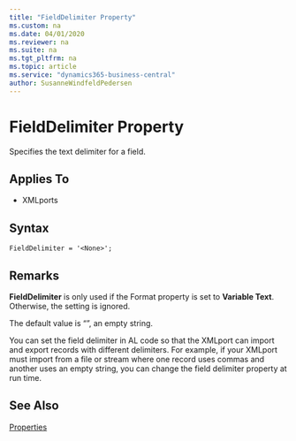 ```yaml
---
title: "FieldDelimiter Property"
ms.custom: na
ms.date: 04/01/2020
ms.reviewer: na
ms.suite: na
ms.tgt_pltfrm: na
ms.topic: article
ms.service: "dynamics365-business-central"
author: SusanneWindfeldPedersen
---
```


# FieldDelimiter Property
Specifies the text delimiter for a field.  
  
## Applies To  
  
- XMLports  

## Syntax

```
FieldDelimiter = '<None>';
```
  
## Remarks  

**FieldDelimiter** is only used if the Format property is set to **Variable Text**. Otherwise, the setting is ignored.

The default value is “”, an empty string.    
  
You can set the field delimiter in AL code so that the XMLport can import and export records with different delimiters. For example, if your XMLport must import from a file or stream where one record uses commas and another uses an empty string, you can change the field delimiter property at run time.  
  
## See Also  

[Properties](devenv-properties.md)